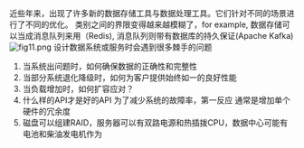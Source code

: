 近些年来，出现了许多新的数据存储工具与数据处理工具。它们针对不同的场景进行了不同的优化。
类别之间的界限变得越来越模糊了，for example, 数据存储可以当成消息队列来用（Redis), 消息队列则带有数据库的持久保证(Apache Kafka)					![fig11.png](0)
设计数据系统或服务时会遇到很多棘手的问题
1. 当系统出问题时，如何确保数据的正确性和完整性
2. 当部分系统退化降级时，如何为客户提供始终如一的良好性能
3. 当负载增加时，如何扩容应对？
4. 什么样的API才是好的API
为了减少系统的故障率，第一反应
通常是增加单个硬件的冗余度
1. 磁盘可以组建RAID，服务器可以有双路电源和热插拨CPU，数据中心可能有电池和柴油发电机作为